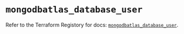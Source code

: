 # `mongodbatlas_database_user`

Refer to the Terraform Registory for docs: [`mongodbatlas_database_user`](https://www.terraform.io/docs/providers/mongodbatlas/r/database_user).
